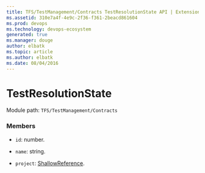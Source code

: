 ```yaml
---
title: TFS/TestManagement/Contracts TestResolutionState API | Extensions for Azure DevOps Services
ms.assetid: 310e7a4f-4e9c-2f36-f361-2beacd861604
ms.prod: devops
ms.technology: devops-ecosystem
generated: true
ms.manager: douge
author: elbatk
ms.topic: article
ms.author: elbatk
ms.date: 08/04/2016
---
```


# TestResolutionState

Module path: `TFS/TestManagement/Contracts`


### Members

* `id`: number. 

* `name`: string. 

* `project`: [ShallowReference](../../../TFS/TestManagement/Contracts/ShallowReference.md). 

